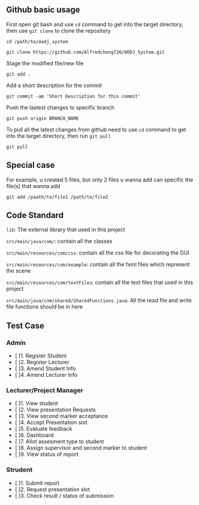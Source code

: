 ## Github basic usage

First open git bash and use `cd` command to get into the target directory, then use `git clone` to clone the repository
```
cd /path/to/oodj_system

git clone https://github.com/Alfredchong726/OODJ_System.git
```

Stage the modified file/new file
```
git add .
```

Add a short description for the commit
```
git commit -am 'Short Description for this commit'
```

Push the lastest changes to specific branch
```
git push origin BRANCH_NAME
```

To pull all the latest changes from github need to use `cd` command to get into the target directory, then run `git pull`
```
git pull
```

## Special case
For example, u created 5 files, but only 2 files u wanna add can specific the file(s) that wanna add
```
git add /paath/to/file1 /path/to/file2
```

## Code Standard
`lib`: The external library that used in this project

`src/main/java/com/`: contain all the classes

`src/main/resources/com/css`: contain all the css file for decorating the GUI

`src/main/resources/com/example`: contain all the fxml files which represent the scene

`src/main/resources/com/textFiles`: contain all the text files that used in this project

`src/main/java/com/shared/SharedFunctions.java`: All the read file and write file functions should be in here


## Test Case
### Admin
- [ ]1. Register Student
- [ ]2. Register Lecturer
- [ ]3. Amend Student Info
- [ ]4. Amend Lecturer Info
### Lecturer/Project Manager
- [ ]1. View student
- [ ]2. View presentation Requests
- [ ]3. View second marker acceptance
- [ ]4. Accept Presentation slot
- [ ]5. Evaluate feedback
- [ ]6. Dashboard
- [ ]7. Allot assesment type to student
- [ ]8. Assign supervisor and second marker to student
- [ ]9. View status of report
### Strudent
- [ ]1. Submit report
- [ ]2. Request presentation slot
- [ ]3. Check result / status of submission
